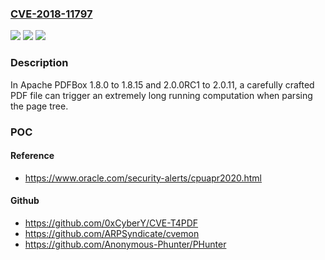 ### [CVE-2018-11797](https://cve.mitre.org/cgi-bin/cvename.cgi?name=CVE-2018-11797)
![](https://img.shields.io/static/v1?label=Product&message=Apache%20PDFBox&color=blue)
![](https://img.shields.io/static/v1?label=Version&message=n%2Fa&color=blue)
![](https://img.shields.io/static/v1?label=Vulnerability&message=DoS%20vulnerability&color=brighgreen)

### Description

In Apache PDFBox 1.8.0 to 1.8.15 and 2.0.0RC1 to 2.0.11, a carefully crafted PDF file can trigger an extremely long running computation when parsing the page tree.

### POC

#### Reference
- https://www.oracle.com/security-alerts/cpuapr2020.html

#### Github
- https://github.com/0xCyberY/CVE-T4PDF
- https://github.com/ARPSyndicate/cvemon
- https://github.com/Anonymous-Phunter/PHunter

